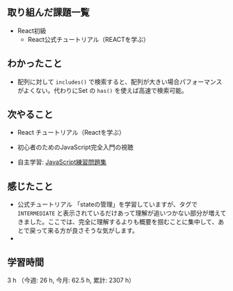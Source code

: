 ## 取り組んだ課題一覧
- React初級
    - React公式チュートリアル（REACTを学ぶ）

## わかったこと
- 配列に対して `includes()` で検索すると、配列が大きい場合パフォーマンスがよくない。代わりにSet の `has()` を使えば高速で検索可能。
    
## 次やること
- React チュートリアル（Reactを学ぶ）
    
- 初心者のためのJavaScript完全入門の視聴

- 自主学習: [JavaScript練習問題集](https://gist.github.com/kenmori/1961ce0140dc3307a0e641c8dde6701d)
    
## 感じたこと
- 公式チュートリアル 「stateの管理」を学習していますが、タグで`INTERMEDIATE` と表示されているだけあって理解が追いつかない部分が増えてきました。ここでは、完全に理解するよりも概要を掴むことに集中して、あとで戻って来る方が良さそうな気がします。
-        
                    
## 学習時間
3 h （今週: 26 h, 今月: 62.5 h, 累計: 2307 h）